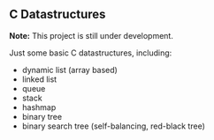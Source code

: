 ## C Datastructures

**Note:** This project is still under development.

Just some basic C datastructures, including:
- dynamic list (array based)
- linked list
- queue
- stack
- hashmap
- binary tree
- binary search tree (self-balancing, red-black tree)
